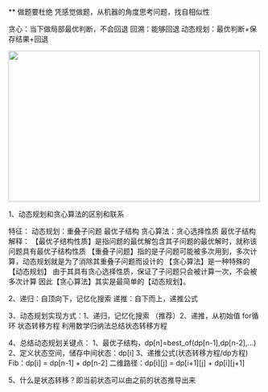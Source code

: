 
** 做题要杜绝 凭感觉做题，从机器的角度思考问题，找自相似性

贪心：当下做局部最优判断，不会回退
回溯：能够回退
动态规划：最优判断+保存结果+回退

<!-- ![动态规划背景 =100x40](动态规划背景.png) -->

<img width="500" height="300" src="https://pic.leetcode-cn.com/2cdf411d73e7f4990c63c9ff69847c146311689ebc286d3eae715fa5c53483cf-%E5%B1%8F%E5%B9%95%E5%BF%AB%E7%85%A7%202020-03-08%2010.23.03.png" >

1、动态规划和贪心算法的区别和联系

特征：
动态规划：重叠子问题
        最优子结构
贪心算法：贪心选择性质
        最优子结构
解释：
    【最优子结构性质】是指问题的最优解包含其子问题的最优解时，就称该问题具有最优子结构性质
    【重叠子问题】指的是子问题可能被多次用到，多次计算，动态规划就是为了消除其重叠子问题而设计的
    【贪心算法】是一种特殊的【动态规划】
    由于其具有贪心选择性质，保证了子问题只会被计算一次，不会被多次计算
    因此【贪心算法】其实是最简单的【动态规划】。
    
2、递归：自顶向下，记忆化搜索
   递推：自下而上，递推公式
   
3、动态规划实现方式：1、递归，记忆化搜索
           （推荐）2、递推，从初始值 for循环 状态转移方程
                    利用数学归纳法总结状态转移方程

4、总结动态规划关键点：
    1、最优子结构，dp[n]=best_of(dp[n-1],dp[n-2],...)
    2、定义状态空间，储存中间状态：dp[i]
    3、递推公式(状态转移方程/dp方程)
        Fib：dp[i] = dp[n-1] + dp[n-2]
        二维路径：dp[i][j] = dp[i+1][j] + dp[i][j+1]
           
5、什么是状态转移？即当前状态可以由之前的状态推导出来
